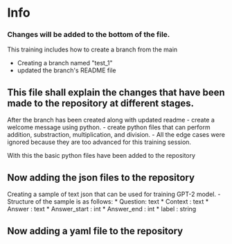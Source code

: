 # Info
### Changes will be added to the bottom of the file.
This training includes how to create a branch from the main
 - Creating a branch named "test_1"
 - updated the branch's README file

## This file shall explain the changes that have been made to the repository at different stages.

After the branch has been created along with updated readme
    - create a welcome message using python.
    - create python files that can perform addition, substraction, multiplication, and division.
    - All the edge cases were ignored because they are too advanced for this training session.

With this the basic python files have been added to the repository

## Now adding the json files to the repository

Creating a sample of text json that can be used for training GPT-2 model.
    - Structure of the sample is as follows:
        * Question: text
        * Context : text
        * Answer : text
        * Answer_start : int
        * Answer_end : int
        * label : string

## Now adding a yaml file to the repository